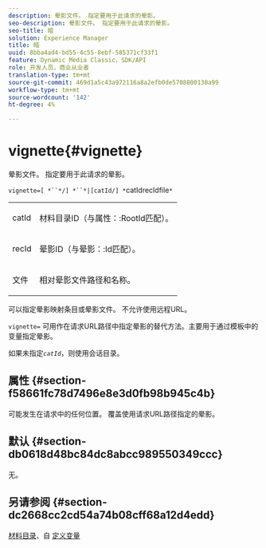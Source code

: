 ```yaml
---
description: 晕影文件。 指定要用于此请求的晕影。
seo-description: 晕影文件。 指定要用于此请求的晕影。
seo-title: 暗
solution: Experience Manager
title: 暗
uuid: 8bba4ad4-bd55-4c55-8ebf-585371cf33f1
feature: Dynamic Media Classic，SDK/API
role: 开发人员，商业从业者
translation-type: tm+mt
source-git-commit: 469d1a5c43a972116a8a2efb0de5708800130a99
workflow-type: tm+mt
source-wordcount: '142'
ht-degree: 4%

---
```



# vignette{#vignette}

晕影文件。 指定要用于此请求的晕影。

`vignette=[ *``*/] *``*|[catId/] *`catIdrecIdfile`*`

<table id="simpletable_432EC5501CA3431B83A762C3EE4E8DD2"> 
 <tr class="strow"> 
  <td class="stentry"> <p><span class="varname"> catId</span> </p> </td> 
  <td class="stentry"> <p>材料目录ID（与<span class="codeph">属性：:RootId</span>匹配）。 </p></td> 
 </tr> 
 <tr class="strow"> 
  <td class="stentry"> <p><span class="varname"> recId</span> </p></td> 
  <td class="stentry"> <p>晕影ID（与<span class="codeph">晕影：:Id</span>匹配）。 </p></td> 
 </tr> 
 <tr class="strow"> 
  <td class="stentry"> <p><span class="varname"> 文件</span> </p></td> 
  <td class="stentry"> <p>相对晕影文件路径和名称。 </p></td> 
 </tr> 
</table>

可以指定晕影映射条目或晕影文件。 不允许使用远程URL。

`vignette=` 可用作在请求URL路径中指定晕影的替代方法。主要用于通过模板中的变量指定晕影。

如果未指定&#x200B;*`catId`*，则使用会话目录。

## 属性 {#section-f58661fc78d7496e8e3d0fb98b945c4b}

可能发生在请求中的任何位置。 覆盖使用请求URL路径指定的晕影。

## 默认 {#section-db0618d48bc84dc8abcc989550349ccc}

无。

## 另请参阅 {#section-dc2668cc2cd54a74b08cff68a12d4edd}

[材料目录](../../../../../ir-api/http-protocol/image-rendering-api-ref/c-ir-http-protocol-ref/c-ir-http-protocol-syntax-and-features/c-ir-http-material-catalogs/c-ir-http-material-catalogs.md#concept-772742c1688f420a88a56f5136ad1db2)、自 [定义变量](../../../../../ir-api/http-protocol/image-rendering-api-ref/c-ir-http-protocol-ref/c-ir-http-protocol-syntax-and-features/c-ir-custom-variables/c-ir-custom-variables.md#concept-8a1d9a50d09a4b7b97b8c83365971f96)
